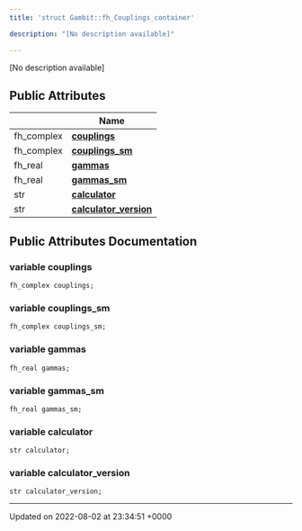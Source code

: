 ```yaml
---
title: 'struct Gambit::fh_Couplings_container'

description: "[No description available]"

---
```









[No description available]

## Public Attributes

|                | Name           |
| -------------- | -------------- |
| fh_complex | **[couplings](/documentation/code/main/classes/structgambit_1_1fh__couplings__container/#variable-couplings)**  |
| fh_complex | **[couplings_sm](/documentation/code/main/classes/structgambit_1_1fh__couplings__container/#variable-couplings-sm)**  |
| fh_real | **[gammas](/documentation/code/main/classes/structgambit_1_1fh__couplings__container/#variable-gammas)**  |
| fh_real | **[gammas_sm](/documentation/code/main/classes/structgambit_1_1fh__couplings__container/#variable-gammas-sm)**  |
| str | **[calculator](/documentation/code/main/classes/structgambit_1_1fh__couplings__container/#variable-calculator)**  |
| str | **[calculator_version](/documentation/code/main/classes/structgambit_1_1fh__couplings__container/#variable-calculator-version)**  |

## Public Attributes Documentation

### variable couplings

```
fh_complex couplings;
```


### variable couplings_sm

```
fh_complex couplings_sm;
```


### variable gammas

```
fh_real gammas;
```


### variable gammas_sm

```
fh_real gammas_sm;
```


### variable calculator

```
str calculator;
```


### variable calculator_version

```
str calculator_version;
```


-------------------------------

Updated on 2022-08-02 at 23:34:51 +0000